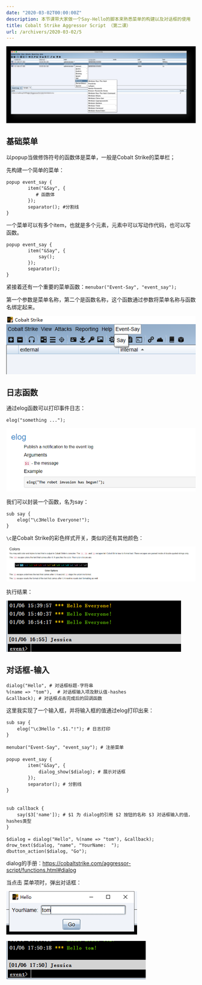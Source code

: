 ```yaml
---
date: "2020-03-02T00:00:00Z"
description: 本节课带大家做一个Say-Hello的脚本来熟悉菜单的构建以及对话框的使用
title: Cobalt Strike Aggressor Script （第二课）
url: /archivers/2020-03-02/5
---
```


![](../../../static/images/928c40c2-4f5f-11ec-83fc-00d861bf4abb.png)

## 基础菜单

以popup当做修饰符号的函数体是菜单，一般是Cobalt Strike的菜单栏；

先构建一个简单的菜单：

```
popup event_say {
        item("&Say", { 
           # 函数体
        });
        separator(); #分割线
}

```

一个菜单可以有多个item，也就是多个元素，元素中可以写动作代码，也可以写函数。

```
popup event_say {
        item("&Say", { 
            say();
        });
        separator();
}
```

紧接着还有一个重要的菜单函数：`menubar("Event-Say", "event_say");`

第一个参数是菜单名称，第二个是函数名称，这个函数通过参数将菜单名称与函数名绑定起来。

![2020-03-01-11-43-30](../../../static/images/92da6cd4-4f5f-11ec-9f1d-00d861bf4abb.png)

## 日志函数

通过elog函数可以打印事件日志：

```
elog("something ...");
```

![2020-03-01-11-43-38](../../../static/images/93151ca8-4f5f-11ec-8a98-00d861bf4abb.png)

我们可以封装一个函数，名为say：

```
sub say {
	elog("\c3Hello Everyone!");
}
```

`\c`是Cobalt Strike的彩色样式开关，类似的还有其他颜色：

![2020-03-01-11-43-47](../../../static/images/937309da-4f5f-11ec-86b9-00d861bf4abb.png)


执行结果：

![2020-03-01-11-43-53](../../../static/images/93bef9bc-4f5f-11ec-b54d-00d861bf4abb.png)


## 对话框-输入


```
dialog("Hello", # 对话框标题-字符串 
%(name => "tom"),  # 对话框输入项及默认值-hashes
&callback); # 对话框点击完成后的回调函数
```

这里我实现了一个输入框，并将输入框的值通过elog打印出来：

```
sub say {
	elog("\c3Hello ".$1."!"); # 日志打印
}

menubar("Event-Say", "event_say"); # 注册菜单

popup event_say {
        item("&Say", { 
            dialog_show($dialog); # 展示对话框
        });
        separator(); # 分割线
}


sub callback {
	say($3['name']); # $1 为 dialog的引用 $2 按钮的名称 $3 对话框输入的值，hashes类型
}

$dialog = dialog("Hello", %(name => "tom"), &callback);
drow_text($dialog, "name", "YourName:  ");
dbutton_action($dialog, "Go");

```

dialog的手册：https://cobaltstrike.com/aggressor-script/functions.html#dialog

当点击 菜单项时，弹出对话框：

![2020-03-01-11-44-03](../../../static/images/940884d8-4f5f-11ec-9437-00d861bf4abb.png)


![2020-03-01-11-44-10](../../../static/images/9451dc00-4f5f-11ec-bcca-00d861bf4abb.png)